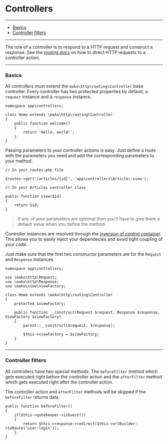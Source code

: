 # Controllers

--------------------------------------------------------

* [Basics](#basics)
* [Controller filters](#controller_filters)

--------------------------------------------------------

The role of a controller is to respond to a HTTP request and construct a response. See the [routing docs](:base_url:/docs/:version:/routing-and-controllers:routing) on how to direct HTTP requests to a controller action.

--------------------------------------------------------

<a id="basics"></a>

### Basics

All controllers must extend the ```mako\http\routing\Controller``` base controller. Every controller has two protected properties by default, a ```request``` instance and a ```response``` instance.

	namespace app\controllers;

	class Home extends \mako\http\routing\Controller
	{
		public function welcome()
		{
			return 'Hello, world!';
		}
	}

Passing parameters to your controller actions is easy. Just define a route with the parameters you need and add the corresponding parameters to your method.

	// In your routes.php file

	$routes->get('/articles/{id}', 'app\controllers\Article::view');

	// In your Articles controller class

	public function view($id)
	{
		return $id;
	}

> If any of your parameters are optional then you'll have to give them a default value when you define the method.

Controller instances are resolved through the [inversion of control container](:base_url:/docs/:version:/getting-started:dependency-injection). This allows you to easily inject your dependecies and avoid tight coupling of your code.

Just make sure that the first two constructor parameters are for the ```Request``` and ```Response``` instances.

	namespace app\controllers;

	use \mako\http\Request;
	use \mako\http\Response;
	use \mako\view\ViewFactory;

	class Home extends \mako\http\routing\Controller
	{
		protected $viewFactory;

		public function __construct(Request $request, Response $response, ViewFactory $viewFactory)
		{
			parent::__construct($request, $response);

			$this->viewFactory = $viewFactory;
		}
	}

--------------------------------------------------------

<a id="controller_filters"></a>

### Controller filters

All controllers have two special methods. The ```beforeFilter``` method which gets executed right before the controller action and the ```afterFilter``` method which gets executed right after the controller action.

The controller action and ```afterFilter``` methods will be skipped if the ```beforeFilter``` returns data.

	public function beforeFilter()
	{
		if($this->gatekeeper->isGuest())
		{
			return $this->response->redirect($this->urlBuilder->toRoute('user:login'));
		}
	}